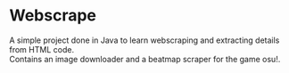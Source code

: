 # Webscrape 
A simple project done in Java to learn webscraping and extracting details from HTML code.  
Contains an image downloader and a beatmap scraper for the game osu!.
